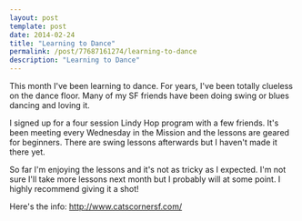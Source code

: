 ```yaml
---
layout: post
template: post
date: 2014-02-24
title: "Learning to Dance"
permalink: /post/77687161274/learning-to-dance
description: "Learning to Dance"
---
```

This month I've been learning to dance. For years, I've been totally clueless on the dance floor. Many of my SF friends have been doing swing or blues dancing and loving it.

I signed up for a four session Lindy Hop program with a few friends. It's been meeting every Wednesday in the Mission and the lessons are geared for beginners. There are swing lessons afterwards but I haven't made it there yet.

So far I'm enjoying the lessons and it's not as tricky as I expected. I'm not sure I'll take more lessons next month but I probably will at some point. I highly recommend giving it a shot!

Here's the info: http://www.catscornersf.com/